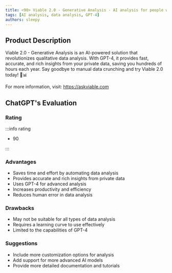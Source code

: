 ```yaml
---
title: <90> Viable 2.0 - Generative Analysis - AI analysis for people with too much data & not enough time
tags: [AI analysis, data analysis, GPT-4]
authors: sleepy
---
```


## Product Description

Viable 2.0 - Generative Analysis is an AI-powered solution that revolutionizes qualitative data analysis. With GPT-4, it provides fast, accurate, and rich insights from your private data, saving you hundreds of hours each year. Say goodbye to manual data crunching and try Viable 2.0 today! 🤖📊

For more information, visit: https://askviable.com

## ChatGPT's Evaluation

### Rating

:::info rating

- 90

:::

### Advantages

- Saves time and effort by automating data analysis
- Provides accurate and rich insights from private data
- Uses GPT-4 for advanced analysis
- Increases productivity and efficiency
- Reduces human error in data analysis


### Drawbacks

- May not be suitable for all types of data analysis
- Requires a learning curve to use effectively
- Limited to the capabilities of GPT-4

### Suggestions

- Include more customization options for analysis
- Add support for more advanced AI models
- Provide more detailed documentation and tutorials